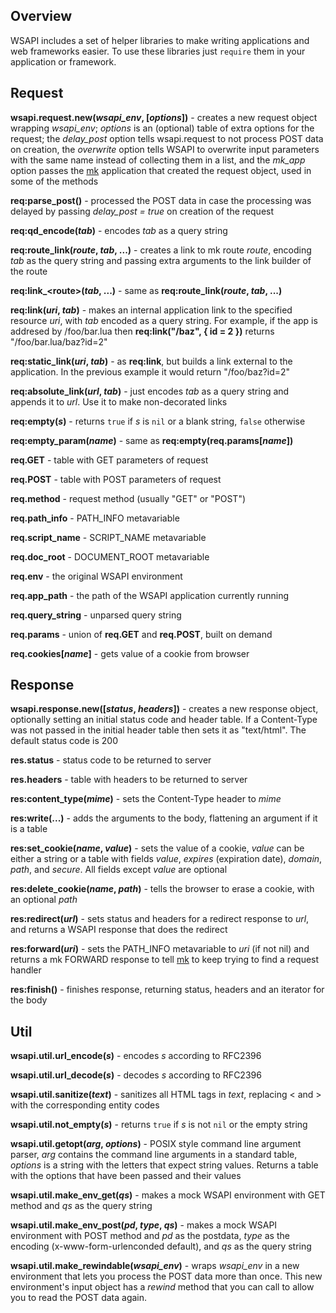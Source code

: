 ## Overview

WSAPI includes a set of helper libraries to make writing applications and web frameworks easier.
To use these libraries just `require` them in your application or framework.

## Request

**wsapi.request.new(*wsapi\_env*, [*options*])** - creates a new request object wrapping *wsapi\_env*; *options* is an (optional) table of extra options for the request; the *delay\_post* option tells wsapi.request to not process POST data on creation, the *overwrite*
option tells WSAPI to overwrite input parameters with the same name instead of collecting them in a list, and the *mk\_app* option
passes the [mk](http://github.com/keplerproject/mk) application that created the request object, used in some of the methods

**req:parse\_post()** - processed the POST data in case the processing
was delayed by passing *delay\_post = true* on creation of the request

**req:qd\_encode(*tab*)** - encodes *tab* as a query string

**req:route\_link(*route*, *tab*, ...)** - creates a link to mk route *route*, encoding *tab* as the query string and passing
extra arguments to the link builder of the route

**req:link\_&lt;route&gt;(*tab*, ...)** - same as **req:route\_link(*route*, *tab*, ...)**

**req:link(*uri*, *tab*)** - makes an internal application link to the specified resource *uri*, with *tab* encoded as
a query string. For example, if the app is addresed by /foo/bar.lua then **req:link("/baz", { id = 2 })** returns
"/foo/bar.lua/baz?id=2"

**req:static\_link(*uri*, *tab*)** - as **req:link**, but builds a link external to the application. In the previous
example it would return "/foo/baz?id=2"

**req:absolute\_link(*url*, *tab*)** - just encodes *tab* as a query string and appends it to *url*. Use it to make non-decorated
links

**req:empty(*s*)** - returns `true` if *s* is `nil` or a blank string, `false` otherwise

**req:empty\_param(*name*)** - same as **req:empty(req.params[*name*])**

**req.GET** - table with GET parameters of request

**req.POST** - table with POST parameters of request

**req.method** - request method (usually "GET" or "POST") 

**req.path\_info** - PATH\_INFO metavariable

**req.script\_name** - SCRIPT\_NAME metavariable

**req.doc\_root** - DOCUMENT\_ROOT metavariable

**req.env** - the original WSAPI environment

**req.app\_path** - the path of the WSAPI application currently running

**req.query\_string** - unparsed query string

**req.params** - union of **req.GET** and **req.POST**, built on demand

**req.cookies[*name*]** - gets value of a cookie from browser

## Response

**wsapi.response.new([*status*, *headers*])** - creates a new response
object, optionally setting an initial status code and header table. If a Content-Type was
not passed in the initial header table then sets it as "text/html". The default status code
is 200

**res.status** - status code to be returned to server

**res.headers** - table with headers to be returned to server

**res:content\_type(*mime*)** - sets the Content-Type header to *mime*

**res:write(...)** - adds the arguments to the body, flattening an argument if it is a table

**res:set\_cookie(*name*, *value*)** - sets the value of a cookie, *value* can be either a string
or a table with fields *value*, *expires* (expiration date), *domain*, *path*, and *secure*. All fields
except *value* are optional

**res:delete\_cookie(*name*, *path*)** - tells the browser to erase a cookie, with an optional *path*

**res:redirect(*url*)** - sets status and headers for a redirect response to *url*, and returns a WSAPI response
that does the redirect

**res:forward(*uri*)** - sets the PATH\_INFO metavariable to *uri* (if not nil) and returns a mk FORWARD response to
tell [mk](http://github.com/keplerproject/mk) to keep trying to find a request handler

**res:finish()** - finishes response, returning status, headers and an iterator for the body

## Util

**wsapi.util.url\_encode(*s*)** - encodes *s* according to RFC2396

**wsapi.util.url\_decode(*s*)** - decodes *s* according to RFC2396

**wsapi.util.sanitize(*text*)** - sanitizes all HTML tags in *text*, replacing &lt; and &gt; with the
corresponding entity codes

**wsapi.util.not\_empty(*s*)** - returns `true` if *s* is not `nil` or the empty string

**wsapi.util.getopt(*arg*, *options*)** - POSIX style command line argument parser, *arg* contains the command line arguments
in a standard table, *options* is a string with the letters that expect string values. Returns a table with the options that
have been passed and their values

**wsapi.util.make\_env\_get(*qs*)** - makes a mock WSAPI environment with GET method and *qs* as the query string

**wsapi.util.make\_env\_post(*pd*, *type*, *qs*)** - makes a mock WSAPI environment with POST method and *pd* as the postdata,
*type* as the encoding (x-www-form-urlenconded default), and *qs* as the query string

**wsapi.util.make\_rewindable(*wsapi\_env*)** - wraps *wsapi\_env* in a new
environment that lets you process the POST data more than once. This new
environment's input object has a *rewind* method that you can call to allow you to read
the POST data again.
